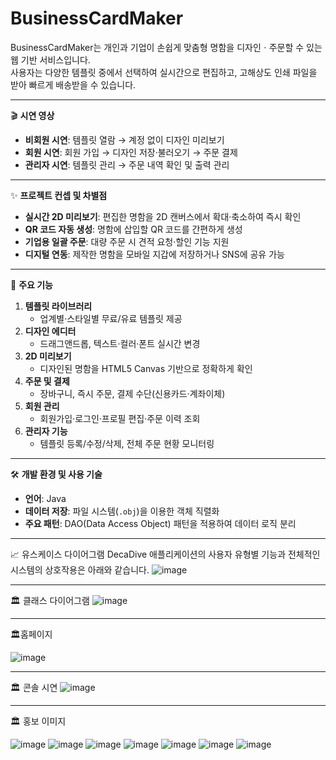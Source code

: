 # BusinessCardMaker

BusinessCardMaker는 개인과 기업이 손쉽게 맞춤형 명함을 디자인ㆍ주문할 수 있는 웹 기반 서비스입니다.  
사용자는 다양한 템플릿 중에서 선택하여 실시간으로 편집하고, 고해상도 인쇄 파일을 받아 빠르게 배송받을 수 있습니다.

---

🎬 **시연 영상**  
- **비회원 시연**: 템플릿 열람 → 계정 없이 디자인 미리보기  
- **회원 시연**: 회원 가입 → 디자인 저장·불러오기 → 주문 결제  
- **관리자 시연**: 템플릿 관리 → 주문 내역 확인 및 출력 관리

---

✨ **프로젝트 컨셉 및 차별점**  
- **실시간 2D 미리보기**: 편집한 명함을 2D 캔버스에서 확대·축소하여 즉시 확인  
- **QR 코드 자동 생성**: 명함에 삽입할 QR 코드를 간편하게 생성  
- **기업용 일괄 주문**: 대량 주문 시 견적 요청·할인 기능 지원  
- **디지털 연동**: 제작한 명함을 모바일 지갑에 저장하거나 SNS에 공유 가능

---

🌟 **주요 기능**  
1. **템플릿 라이브러리**  
   - 업계별·스타일별 무료/유료 템플릿 제공  
2. **디자인 에디터**  
   - 드래그앤드롭, 텍스트·컬러·폰트 실시간 변경  
3. **2D 미리보기**  
   - 디자인된 명함을 HTML5 Canvas 기반으로 정확하게 확인  
4. **주문 및 결제**  
   - 장바구니, 즉시 주문, 결제 수단(신용카드·계좌이체)  
5. **회원 관리**  
   - 회원가입·로그인·프로필 편집·주문 이력 조회  
6. **관리자 기능**  
   - 템플릿 등록/수정/삭제, 전체 주문 현황 모니터링  

---

🛠️ **개발 환경 및 사용 기술**  
- **언어**: Java  
- **데이터 저장**: 파일 시스템(`.obj`)을 이용한 객체 직렬화  
- **주요 패턴**: DAO(Data Access Object) 패턴을 적용하여 데이터 로직 분리

---

📈 유스케이스 다이어그램
DecaDive 애플리케이션의 사용자 유형별 기능과 전체적인 시스템의 상호작용은 아래와 같습니다.
![image](https://github.com/user-attachments/assets/9e007ce5-1c1f-434e-835f-946c3419ddd9)

---

🏛️ 클래스 다이어그램
![image](https://github.com/user-attachments/assets/e1ee37cf-2170-4156-b5ab-86ceb00addb1)

---

🏛️홈페이지 

![image](https://github.com/user-attachments/assets/a661adb8-5350-4ca1-8f04-23d67d6c78a9)

---

🏛️ 콘솔 시연
![image](https://github.com/user-attachments/assets/e94fe0fb-8928-4bc5-b430-eb082530d2e6)

---


🏛️ 홍보 이미지

![image](https://github.com/user-attachments/assets/f1348d2b-58ac-458b-962e-cd4dd0f057d5)
![image](https://github.com/user-attachments/assets/5c848694-f23c-4d19-a5e9-d0e45dd0ad63)
![image](https://github.com/user-attachments/assets/c7ddb1c1-5263-47b1-bce8-d166daaa2c99)
![image](https://github.com/user-attachments/assets/df29459f-2e34-419f-b583-6ddffd00beed)
![image](https://github.com/user-attachments/assets/88505d40-13d5-4647-a1f3-cd689a2aa28a)
![image](https://github.com/user-attachments/assets/0712d9f9-653b-4179-8231-f7754193a49b)
![image](https://github.com/user-attachments/assets/27eb643a-47a8-4df3-9b23-1840600d5c33)








